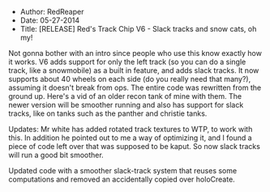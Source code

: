 - Author: RedReaper
- Date: 05-27-2014
- Title: [RELEASE] Red's Track Chip V6 - Slack tracks and snow cats, oh my!

Not gonna bother with an intro since people who use this know exactly how it works.
V6 adds support for only the left track (so you can do a single track, like a snowmobile) as a built in feature, and adds slack tracks. It now supports about 40 wheels on each side (do you really need that many?), assuming it doesn't break from ops. The entire code was rewritten from the ground up.
Here's a vid of an older recon tank of mine with them. The newer version will be smoother running and also has support for slack tracks, like on tanks such as the panther and christie tanks.

Updates:
Mr white has added rotated track textures to WTP, to work with this. In addition he pointed out to me a way of optimizing it, and I found a piece of code left over that was supposed to be kaput. So now slack tracks will run a good bit smoother.

Updated code with a smoother slack-track system that reuses some computations and removed an accidentally copied over holoCreate.
